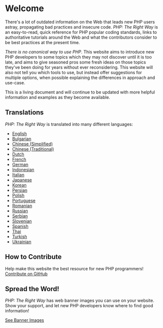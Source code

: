 # Welcome

There's a lot of outdated information on the Web that leads new PHP users astray,
propagating bad practices and insecure code. _PHP: The Right Way_ is an easy-to-read,
quick reference for PHP popular coding standards, links to authoritative tutorials
around the Web and what the contributors consider to be best practices at the present
time.

_There is no canonical way to use PHP_. This website aims to introduce new PHP
developers to some topics which they may not discover until it is too late, and aims
to give seasoned pros some fresh ideas on those topics they've been doing for years
without ever reconsidering. This website will also not tell you which tools to use, but
instead offer suggestions for multiple options, when possible explaining the differences
in approach and use-case.

This is a living document and will continue to be updated with more helpful information
and examples as they become available.

## Translations

_PHP: The Right Way_ is translated into many different languages:

* [English](http://www.phptherightway.com)
* [Bulgarian](http://bg.phptherightway.com/)
* [Chinese (Simplified)](http://laravel-china.github.io/php-the-right-way/)
* [Chinese (Traditional)](http://laravel-taiwan.github.io/php-the-right-way)
* [Dutch](http://wdg.github.io/php-the-right-way/)
* [French](http://eilgin.github.io/php-the-right-way/)
* [German](http://rwetzlmayr.github.io/php-the-right-way/)
* [Indonesian](http://id.phptherightway.com/)
* [Italian](http://it.phptherightway.com/)
* [Japanese](http://ja.phptherightway.com)
* [Korean](http://modernpug.github.io/php-the-right-way/)
* [Persian](http://novid.github.io/php-the-right-way/)
* [Polish](http://pl.phptherightway.com/)
* [Portuguese](http://br.phptherightway.com/)
* [Romanian](https://bgui.github.io/php-the-right-way/)
* [Russian](http://getjump.github.io/ru-php-the-right-way)
* [Serbian](http://phpsrbija.github.io/php-the-right-way/)
* [Slovenian](http://sl.phptherightway.com)
* [Spanish](http://phpdevenezuela.github.io/php-the-right-way/)
* [Thai](https://apzentral.github.io/php-the-right-way/)
* [Turkish](http://hkulekci.github.io/php-the-right-way/)
* [Ukrainian](http://iflista.github.com/php-the-right-way/)

## How to Contribute

Help make this website the best resource for new PHP programmers! [Contribute on GitHub][1]

## Spread the Word!

_PHP: The Right Way_ has web banner images you can use on your website. Show your support, and let new PHP developers
know where to find good information!

[See Banner Images][2]

[1]: https://github.com/codeguy/php-the-right-way/tree/gh-pages
[2]: /banners.html
